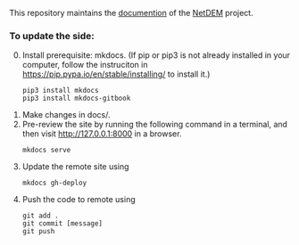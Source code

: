 This repository maintains the [documention](https://net-dem.github.io/netdem_docs/) of the [NetDEM](https://github.com/net-dem/netdem) project.

### To update the side:

  0. Install prerequisite: mkdocs. (If pip or pip3 is not already installed in your computer, follow the instruciton in https://pip.pypa.io/en/stable/installing/ to install it.)
      ```
      pip3 install mkdocs
      pip3 install mkdocs-gitbook
      ```
  1. Make changes in docs/.
  2. Pre-review the site by running the following command in a terminal, and then visit http://127.0.0.1:8000 in a browser.
      ```
      mkdocs serve
      ```
  3. Update the remote site using
      ```
      mkdocs gh-deploy
      ```
  4. Push the code to remote using 
      ```
      git add .
      git commit [message]
      git push
      ```